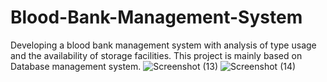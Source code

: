 # Blood-Bank-Management-System
Developing a blood bank management system with analysis of type usage and the availability of storage facilities. This project is mainly based on Database management system.
![Screenshot (13)](https://user-images.githubusercontent.com/77512256/186518702-ec3d1c12-a5f3-4d0e-a87d-66052f4c2f37.png)
![Screenshot (14)](https://user-images.githubusercontent.com/77512256/186518744-7ad43035-a342-4fbe-8128-da9e90918512.png)
